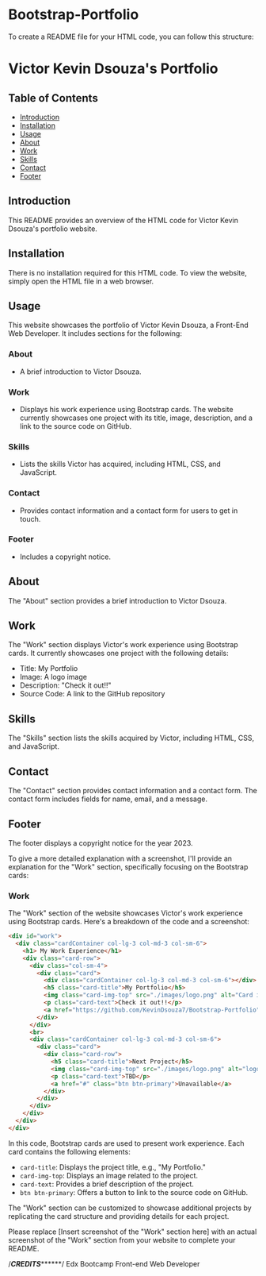 # Bootstrap-Portfolio
To create a README file for your HTML code, you can follow this structure:

# Victor Kevin Dsouza's Portfolio

## Table of Contents
- [Introduction](#introduction)
- [Installation](#installation)
- [Usage](#usage)
- [About](#about)
- [Work](#work)
- [Skills](#skills)
- [Contact](#contact)
- [Footer](#footer)

## Introduction
This README provides an overview of the HTML code for Victor Kevin Dsouza's portfolio website.

## Installation
There is no installation required for this HTML code. To view the website, simply open the HTML file in a web browser.

## Usage
This website showcases the portfolio of Victor Kevin Dsouza, a Front-End Web Developer. It includes sections for the following:

### About
- A brief introduction to Victor Dsouza.

### Work
- Displays his work experience using Bootstrap cards. The website currently showcases one project with its title, image, description, and a link to the source code on GitHub.

### Skills
- Lists the skills Victor has acquired, including HTML, CSS, and JavaScript.

### Contact
- Provides contact information and a contact form for users to get in touch.

### Footer
- Includes a copyright notice.

## About
The "About" section provides a brief introduction to Victor Dsouza.

## Work
The "Work" section displays Victor's work experience using Bootstrap cards. It currently showcases one project with the following details:
- Title: My Portfolio
- Image: A logo image
- Description: "Check it out!!"
- Source Code: A link to the GitHub repository

## Skills
The "Skills" section lists the skills acquired by Victor, including HTML, CSS, and JavaScript.

## Contact
The "Contact" section provides contact information and a contact form. The contact form includes fields for name, email, and a message.

## Footer
The footer displays a copyright notice for the year 2023.

To give a more detailed explanation with a screenshot, I'll provide an explanation for the "Work" section, specifically focusing on the Bootstrap cards:

### Work
The "Work" section of the website showcases Victor's work experience using Bootstrap cards. Here's a breakdown of the code and a screenshot:

```html
<div id="work">
  <div class="cardContainer col-lg-3 col-md-3 col-sm-6">
    <h1> My Work Experience</h1>
    <div class="card-row">
      <div class="col-sm-4">
        <div class="card">
          <div class="cardContainer col-lg-3 col-md-3 col-sm-6"></div>
          <h5 class="card-title">My Portfolio</h5>
          <img class="card-img-top" src="./images/logo.png" alt="Card image cap">
          <p class="card-text">Check it out!!</p>
          <a href="https://github.com/KevinDsouza7/Bootstrap-Portfolio" class="btn btn-primary">Source Code</a>
        </div>
      </div>
      <br>
      <div class="cardContainer col-lg-3 col-md-3 col-sm-6">
        <div class="card">
          <div class="card-row">
            <h5 class="card-title">Next Project</h5>
            <img class="card-img-top" src="./images/logo.png" alt="logo">
            <p class="card-text">TBD</p>
            <a href="#" class="btn btn-primary">Unavailable</a>
          </div>
        </div>
      </div>
    </div>
  </div>
</div>
```

In this code, Bootstrap cards are used to present work experience. Each card contains the following elements:

- `card-title`: Displays the project title, e.g., "My Portfolio."
- `card-img-top`: Displays an image related to the project.
- `card-text`: Provides a brief description of the project.
- `btn btn-primary`: Offers a button to link to the source code on GitHub.

The "Work" section can be customized to showcase additional projects by replicating the card structure and providing details for each project.

Please replace [Insert screenshot of the "Work" section here] with an actual screenshot of the "Work" section from your website to complete your README.

/*****************CREDITS***********************/
Edx Bootcamp Front-end Web Developer 

